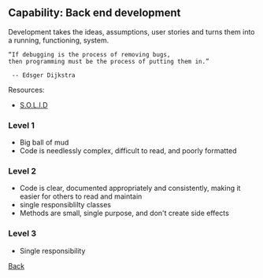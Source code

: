 ## Capability: Back end development

Development takes the ideas, assumptions, user stories and turns them into a running, functioning, system.

```
“If debugging is the process of removing bugs,
then programming must be the process of putting them in.”

 -- Edsger Dijkstra
```

Resources:
 - [S.O.L.I.D](https://scotch.io/bar-talk/s-o-l-i-d-the-first-five-principles-of-object-oriented-design)

### Level 1
 - Big ball of mud
 - Code is needlessly complex, difficult to read, and poorly formatted

### Level 2
 - Code is clear, documented appropriately and consistently, making it easier for others to read and maintain
 - single responsiblilty classes
 - Methods are small, single purpose, and don't create side effects

### Level 3
 - Single responsibility



[Back](https://github.com/colugo/cautious-turtle)
